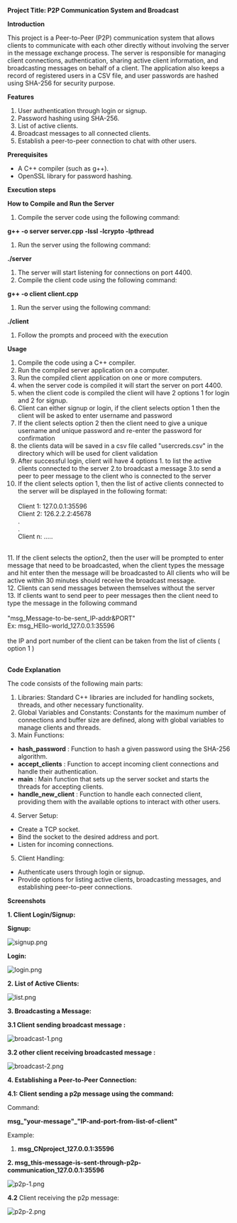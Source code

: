 **Project Title: P2P Communication System and Broadcast**

**Introduction**

This project is a Peer-to-Peer (P2P) communication system that allows clients to communicate with each other directly without involving the server in the message exchange process. The server is responsible for managing client connections, authentication, sharing active client information, and broadcasting messages on behalf of a client. The application also keeps a record of registered users in a CSV file, and user passwords are hashed using SHA-256 for security purpose.

**Features**

1. User authentication through login or signup.
2. Password hashing using SHA-256.
3. List of active clients.
4. Broadcast messages to all connected clients.
5. Establish a peer-to-peer connection to chat with other users.

**Prerequisites**

- A C++ compiler (such as g++).
- OpenSSL library for password hashing.

**Execution steps**

**How to Compile and Run the Server**

1. Compile the server code using the following command:

**g++ -o server server.cpp -lssl -lcrypto -lpthread**

1. Run the server using the following command:

**./server**

1. The server will start listening for connections on port 4400.
2. Compile the client code using the following command:

**g++ -o client client.cpp**

1. Run the server using the following command:

**./client**

1. Follow the prompts and proceed with the execution

**Usage**

1. Compile the code using a C++ compiler.
2. Run the compiled server application on a computer.
3. Run the compiled client application on one or more computers.
4. when the server code is compiled it will start the server on port 4400.
5. when the client code is compiled the client will have 2 options 1 for login and 2 for signup.
6. Client can either signup or login, if the client selects option 1 then the client will be asked to enter username and password 
7. If the client selects option 2 then the client need to give a unique username and unique password and re-enter the password for confirmation
8. the clients data will be saved in a csv file called "usercreds.csv" in the directory which will be used for client validation
9. After successful login, client will have 4 options 1. to list the active clients connected to the server 2.to broadcast a message 3.to send a peer to peer message to the client who is connected to the server 
10. If the client selects option 1, then the list of active clients connected to the server will be displayed in the following format: <br>
     <br>Client 1: 127.0.0.1:35596<br>
     Client 2: 126.2.2.2:45678<br>
     .                        <br>
     .                        <br>
     Client n: .....          <br>
<br>
11. If the client selects the option2, then the user will be prompted to enter message that need to be broadcasted, when the client types the message and hit enter then the message will be broadcasted to All clients who will be active within 30 minutes should receive the broadcast message. <br>
12. Clients can send messages between themselves without the server <br>
13. If clients want to send peer to peer messages then the client need to type the message in the following command <br>
    <br>"msg_Message-to-be-sent_IP-addr&PORT" <br>
  Ex: msg_HEllo-world_127.0.0.1:35596 <br>
    <br>the IP and port number of the client can be taken from the list of clients ( option 1 )  <br> <br>

**Code Explanation**

The code consists of the following main parts:

1. Libraries: Standard C++ libraries are included for handling sockets, threads, and other necessary functionality.
2. Global Variables and Constants: Constants for the maximum number of connections and buffer size are defined, along with global variables to manage clients and threads.
3. Main Functions:
  - **hash\_password** : Function to hash a given password using the SHA-256 algorithm.
  - **accept\_clients** : Function to accept incoming client connections and handle their authentication.
  - **main** : Main function that sets up the server socket and starts the threads for accepting clients.
  - **handle\_new\_client** : Function to handle each connected client, providing them with the available options to interact with other users.
4. Server Setup:
  - Create a TCP socket.
  - Bind the socket to the desired address and port.
  - Listen for incoming connections.
5. Client Handling:
  - Authenticate users through login or signup.
  - Provide options for listing active clients, broadcasting messages, and establishing peer-to-peer connections.

**Screenshots**

**1. Client Login/Signup:**

**Signup:**

![signup.png](https://github.com/vamshinilagiri2/Peer-to-peer-messaging-broadcast-messaging/blob/main/screenshots/signup.png?raw=true)

**Login:**

![login.png](https://github.com/vamshinilagiri2/Peer-to-peer-messaging-broadcast-messaging/blob/main/screenshots/login.png?raw=true)

**2. List of Active Clients:**

![list.png](https://github.com/vamshinilagiri2/Peer-to-peer-messaging-broadcast-messaging/blob/main/screenshots/client-list.png?raw=true)

**3. Broadcasting a Message:**

**3.1 Client sending broadcast message :**

![broadcast-1.png](https://github.com/vamshinilagiri2/Peer-to-peer-messaging-broadcast-messaging/blob/main/screenshots/broadcast-1.png?raw=true)

**3.2 other client receiving broadcasted message :**

![broadcast-2.png](https://github.com/vamshinilagiri2/Peer-to-peer-messaging-broadcast-messaging/blob/main/screenshots/broadcast-2.png?raw=true)

**4. Establishing a Peer-to-Peer Connection:**

**4.1: Client sending a p2p message using the command:**

Command:

**msg\_"your-message"\_"IP-and-port-from-list-of-client"**

Example:

1. **msg\_CNproject\_127.0.0.1:35596**

**2. msg\_this-message-is-sent-through-p2p-communication\_127.0.0.1:35596**

![p2p-1.png](https://github.com/vamshinilagiri2/Peer-to-peer-messaging-broadcast-messaging/blob/main/screenshots/p2p-1.png?raw=true)

**4.2** Client receiving the p2p message:

![p2p-2.png](https://github.com/vamshinilagiri2/Peer-to-peer-messaging-broadcast-messaging/blob/main/screenshots/p2p-2.png?raw=true)
